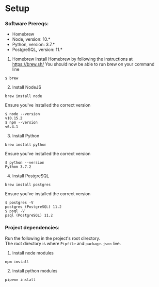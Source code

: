 # Setup
### Software Prereqs:
- Homebrew
- Node, version: 10.\*
- Python, version: 3.7.\*
- PostgreSQL, version: 11.\*

1. Homebrew
Install Homebrew by following the instructions at <https://brew.sh/>
You should now be able to run brew on your command line
```
$ brew
```

2. Install NodeJS
```
brew install node
```
Ensure you've installed the correct version
```
$ node --version
v10.15.2
$ npm --version
v6.4.1
```

3. Install Python
```
brew install python
```
Ensure you've installed the correct version
```
$ python --version
Python 3.7.2
```

4. Install PostgreSQL
```
brew install postgres
```
Ensure you've installed the correct version
```
$ postgres -V
postgres (PostgreSQL) 11.2
$ psql -V
psql (PostgreSQL) 11.2
```

### Project dependencies:  
Run the following in the project's root directory.  
The root directory is where `Pipfile` and `package.json` live.
1. Install node modules
```
npm install
```

2. Install python modules
```
pipenv install
```
